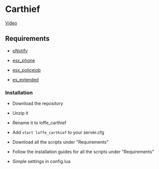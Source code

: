 # Carthief

[Video](https://youtu.be/JzevL2TxER0)

## Requirements

 - [pNotify](https://github.com/Nick78111/pNotify)
 
 - [esx_phone](https://github.com/ESX-Org/esx_phone)
 
 - [esx_policejob](https://github.com/ESX-Org/esx_policejob)
 
 - [es_extended](https://github.com/ESX-Org/es_extended)

### Installation
 
 - Download the repository
 
 - Unzip it
 
 - Rename it to loffe_carthief
 
 - Add ```start loffe_carthief``` to your server.cfg
 
 - Download all the scripts under "Requirements"
 
 - Follow the installation guides for all the scripts under "Requirements"
 
 - Simple settings in config.lua
